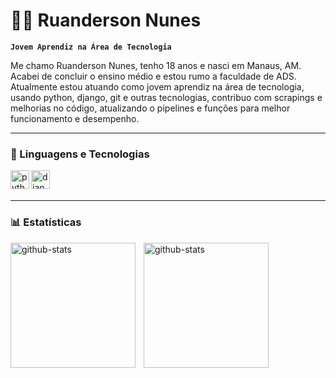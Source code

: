 # 👨‍💻 Ruanderson Nunes

**`Jovem Aprendiz na Área de Tecnologia`**

Me chamo Ruanderson Nunes, tenho 18 anos e nasci em Manaus, AM.
Acabei de concluir o ensino médio e estou rumo a faculdade de ADS.
Atualmente estou atuando como jovem aprendiz na área de tecnologia, usando python, django, git e outras tecnologias, contribuo com scrapings e melhorias no código, atualizando o pipelines e funções para melhor funcionamento e desempenho.



---

### 🤖 Linguagens e Tecnologias

<img 
    align="left"
    alt="python"
    title="python"
    width="30px"
    style="padding-bottom: 18px;"   
    src="https://icongr.am/devicon/python-original.svg?size=128&color=currentColor"
/>   

<img 
    align="left"
    alt="django"
    title="django"
    width="30px"
    style="padding-bottom: 15px;"
    title="git"
    width="30px"
    style="padding-right: 10px;"
    src="https://icongr.am/devicon/git-original.svg?size=128&color=currentColor"
/>
<br>
<br>

---

### 📊 Estatísticas

<img
    align="left"
    alt="github-stats"
    height="200px"
    style="padding-right: 10px;"
    src="https://github-readme-stats.vercel.app/api?username=RuandersonNunes&show-icons=true&theme=tokyonight&include_all_commits=true&locale=pt-br"
/>

<img
    align="left"
    alt="github-stats"
    title="github-stats"
    height="200px"
    style="padding-right: 10px;"
    src="https://github-readme-stats.vercel.app/api/top-langs/?username=RuandersonNunes&theme=tokyonight&layout=compact&custom_title=Tecnologias&langs_count=9"
/>
